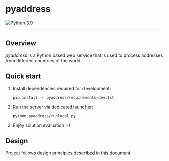 # pyaddress

![Python 3.9](https://img.shields.io/badge/python-3.9-blue)

---

## Overview

*pyaddress* is a Python based web service that is used to process addresses from different 
countries of the world.

## Quick start

1. Install dependencies required for development:

   ```
   pip install -r pyaddress/requirements-dev.txt
   ```

2. Run the server via dedicated launcher:

    ```
    python pyaddress/runlocal.py
    ```

3. Enjoy solution evaluation :-)

## Design

Project follows design principles described in [this document](docs/design.md).

